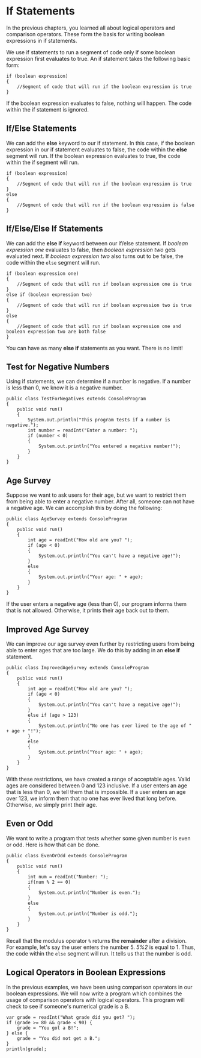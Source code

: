# If Statements

In the previous chapters, you learned all about logical operators and comparison operators. These form the basis for writing boolean expressions in if statements.

We use if statements to run a segment of code only if some boolean expression first evaluates to true. An if statement takes the following basic form:

```
if (boolean expression) 
{
    //Segment of code that will run if the boolean expression is true
}
```

If the boolean expression evaluates to false, nothing will happen. The code within the if statement is ignored. 

## If/Else Statements

We can add the **else** keyword to our if statement. In this case, if the boolean expression in our if statement evaluates to false, the code within the **else** segment will run. If the boolean expression evaluates to true, the code within the if segment will run.

```
if (boolean expression) 
{
    //Segment of code that will run if the boolean expression is true
} 
else 
{
    //Segment of code that will run if the boolean expression is false
}
```

## If/Else/Else If Statements

We can add the **else if** keyword between our if/else statement. If *boolean expression one* evaluates to false, then *boolean expression two* gets evaluated next. If *boolean expression two* also turns out to be false, the code within the `else` segment will run.

```
if (boolean expression one) 
{
    //Segment of code that will run if boolean expression one is true
} 
else if (boolean expression two)
{
    //Segment of code that will run if boolean expression two is true
}
else 
{
    //Segment of code that will run if boolean expression one and boolean expression two are both false
}
```

You can have as many **else if** statements as you want. There is no limit!

## Test for Negative Numbers

Using if statements, we can determine if a number is negative. If a number is less than 0, we know it is a negative number.

```
public class TestForNegatives extends ConsoleProgram
{
    public void run()
    {
        System.out.println("This program tests if a number is negative.");
        int number = readInt("Enter a number: ");
        if (number < 0) 
        {
            System.out.println("You entered a negative number!");
        }
    }
}

```


## Age Survey

Suppose we want to ask users for their age, but we want to restrict them from being able to enter a negative number. After all, someone can not have a negative age. We can accomplish this by doing the following:

```
public class AgeSurvey extends ConsoleProgram
{
    public void run()
    {
        int age = readInt("How old are you? ");
        if (age < 0) 
        {
            System.out.println("You can't have a negative age!");
        }
        else
        {
            System.out.println("Your age: " + age);   
        }
    }
}
```

If the user enters a negative age (less than 0), our program informs them that is not allowed. Otherwise, it prints their age back out to them.

## Improved Age Survey

We can improve our age survey even further by restricting users from being able to enter ages that are too large. We do this by adding in an **else if** statement.

```
public class ImprovedAgeSurvey extends ConsoleProgram
{
    public void run()
    {
        int age = readInt("How old are you? ");
        if (age < 0) 
        {
            System.out.println("You can't have a negative age!");
        }
        else if (age > 123)
        {
            System.out.println("No one has ever lived to the age of " + age + "!");
        }
        else
        {
            System.out.println("Your age: " + age);   
        }
    }
}
```

With these restrictions, we have created a range of acceptable ages. Valid ages are considered between 0 and 123 inclusive. If a user enters an age that is less than 0, we tell them that is impossible. If a user enters an age over 123, we inform them that no one has ever lived that long before. Otherwise, we simply print their age.


## Even or Odd

We want to write a program that tests whether some given number is even or odd. Here is how that can be done.

```
public class EvenOrOdd extends ConsoleProgram
{
    public void run()
    {
        int num = readInt("Number: ");
        if(num % 2 == 0)
        {
        	System.out.println("Number is even.");
        }
        else
        {
        	System.out.println("Number is odd.");
        }
    }
}
```

Recall that the modulus operator `%` returns the **remainder** after a division. For example, let's say the user enters the number 5. *5%2* is equal to 1. Thus, the code within the `else` segment will run. It tells us that the number is odd.

## Logical Operators in Boolean Expressions

In the previous examples, we have been using comparison operators in our boolean expressions. We will now write a program which combines the usage of comparison operators with logical operators. This program will check to see if someone's numerical grade is a B.

```
var grade = readInt("What grade did you get? ");
if (grade >= 80 && grade < 90) {
    grade = "You got a B!";
} else {
    grade = "You did not get a B.";
}
println(grade);
```